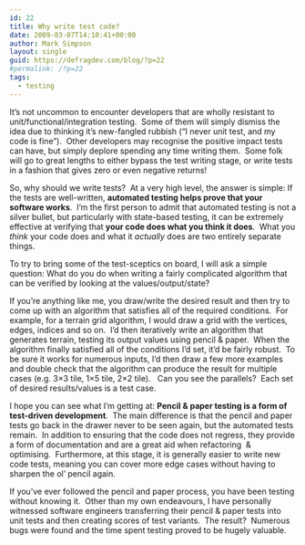 ```yaml
---
id: 22
title: Why write test code?
date: 2009-03-07T14:10:41+00:00
author: Mark Simpson
layout: single
guid: https://defragdev.com/blog/?p=22
#permalink: /?p=22
tags:
  - testing
---
```

It&#8217;s not uncommon to encounter developers that are wholly resistant to unit/functional/integration testing.  Some of them will simply dismiss the idea due to thinking it&#8217;s new-fangled rubbish (&#8220;I never unit test, and my code is fine&#8221;).  Other developers may recognise the positive impact tests can have, but simply deplore spending any time writing them.  Some folk will go to great lengths to either bypass the test writing stage, or write tests in a fashion that gives zero or even negative returns!

So, why should we write tests?  At a very high level, the answer is simple: If the tests are well-written, **automated testing helps prove that your software works**.  I&#8217;m the first person to admit that automated testing is not a silver bullet, but particularly with state-based testing, it can be extremely effective at verifying that **your code does what you think it does**.  What you _think_ your code does and what it _actually_ does are two entirely separate things.

To try to bring some of the test-sceptics on board, I will ask a simple question: What do you do when writing a fairly complicated algorithm that can be verified by looking at the values/output/state?

If you&#8217;re anything like me, you draw/write the desired result and then try to come up with an algorithm that satisfies all of the required conditions.  For example, for a terrain grid algorithm, I would draw a grid with the vertices, edges, indices and so on.  I&#8217;d then iteratively write an algorithm that generates terrain, testing its output values using pencil & paper.  When the algorithm finally satisfied all of the conditions I&#8217;d set, it&#8217;d be fairly robust.  To be sure it works for numerous inputs, I&#8217;d then draw a few more examples and double check that the algorithm can produce the result for multiple cases (e.g. 3&#215;3 tile, 1&#215;5 tile, 2&#215;2 tile).   Can you see the parallels?  Each set of desired results/values is a test case.

I hope you can see what I&#8217;m getting at: **Pencil & paper testing is a form of test-driven development**.  The main difference is that the pencil and paper tests go back in the drawer never to be seen again, but the automated tests remain.  In addition to ensuring that the code does not regress, they provide a form of documentation and are a great aid when refactoring  & optimising.  Furthermore, at this stage, it is generally easier to write new code tests, meaning you can cover more edge cases without having to sharpen the ol&#8217; pencil again.

If you&#8217;ve ever followed the pencil and paper process, you have been testing without knowing it.  Other than my own endeavours, I have personally witnessed software engineers transferring their pencil & paper tests into unit tests and then creating scores of test variants.  The result?  Numerous bugs were found and the time spent testing proved to be hugely valuable.